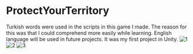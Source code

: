# ProtectYourTerritory
Turkish words were used in the scripts in this game I made. The reason for this was that I could comprehend more easily while learning. English language will be used in future projects. It was my first project in Unity.
![1](https://user-images.githubusercontent.com/43826767/198612162-fc4261a3-b651-4bf1-ad97-08cfd055e5cc.PNG)
![2](https://user-images.githubusercontent.com/43826767/198612194-94ee0097-4c8d-4151-9012-051485c16876.png)
![3](https://user-images.githubusercontent.com/43826767/198612237-eb0931b9-a734-427f-9968-4f77984d77b8.png)
